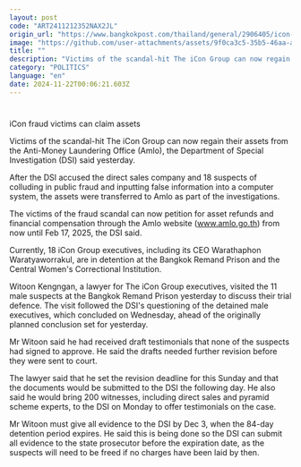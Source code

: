 ```yaml
---
layout: post
code: "ART2411212352NAX2JL"
origin_url: "https://www.bangkokpost.com/thailand/general/2906405/icon-fraud-victims-can-claim-assets"
image: "https://github.com/user-attachments/assets/9f0ca3c5-35b5-46aa-a5d2-e0215554bcfd"
title: ""
description: "Victims of the scandal-hit The iCon Group can now regain their assets from the Anti-Money Laundering Office (Amlo), the Department of Special Investigation (DSI) said yesterday."
category: "POLITICS"
language: "en"
date: 2024-11-22T00:06:21.603Z
---
```


# 

iCon fraud victims can claim assets

Victims of the scandal-hit The iCon Group can now regain their assets from the Anti-Money Laundering Office (Amlo), the Department of Special Investigation (DSI) said yesterday.

After the DSI accused the direct sales company and 18 suspects of colluding in public fraud and inputting false information into a computer system, the assets were transferred to Amlo as part of the investigations.

The victims of the fraud scandal can now petition for asset refunds and financial compensation through the Amlo website (www.amlo.go.th) from now until Feb 17, 2025, the DSI said.

Currently, 18 iCon Group executives, including its CEO Warathaphon Waratyaworrakul, are in detention at the Bangkok Remand Prison and the Central Women's Correctional Institution.

Witoon Kengngan, a lawyer for The iCon Group executives, visited the 11 male suspects at the Bangkok Remand Prison yesterday to discuss their trial defence. The visit followed the DSI's questioning of the detained male executives, which concluded on Wednesday, ahead of the originally planned conclusion set for yesterday.

Mr Witoon said he had received draft testimonials that none of the suspects had signed to approve. He said the drafts needed further revision before they were sent to court.

The lawyer said that he set the revision deadline for this Sunday and that the documents would be submitted to the DSI the following day. He also said he would bring 200 witnesses, including direct sales and pyramid scheme experts, to the DSI on Monday to offer testimonials on the case.

Mr Witoon must give all evidence to the DSI by Dec 3, when the 84-day detention period expires. He said this is being done so the DSI can submit all evidence to the state prosecutor before the expiration date, as the suspects will need to be freed if no charges have been laid by then.